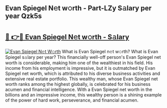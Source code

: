 ## Evan Spiegel N𝚎t w𝚘rth - Part-LZy S𝚊lary per year Qzk5s

# <h2><a href="http://gc47vbl.nevu.top/?p=Evan+Spiegel">🔗 👉🔴 Evan Spiegel N𝚎t w𝚘rth - S𝚊lary</a></h2>

[![Evan Spiegel N𝚎t W𝚘rth](https://i.imgur.com/Oavwk0R.jpeg)](http://gc47vbl.nevu.top/?p=Evan+Spiegel)
What is Evan Spiegel n𝚎t w𝚘rth? What is Evan Spiegel s𝚊lary per year?
This financially well-off person's Evan Spiegel net worth is considerable, making him one of the wealthiest in his field. His income from his employment is impressive, but it is outmatched by Evan Spiegel net worth, which is attributed to his diverse business activities and extensive real estate portfolio. This wealthy man, whose Evan Spiegel net worth ranks among the highest globally, is celebrated for his business acumen and financial intelligence. With a Evan Spiegel net worth in the billions and an impressive income, this wealthy person is a shining example of the power of hard work, perseverance, and financial acumen.
